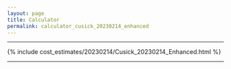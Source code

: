 ```yaml
---
layout: page
title: Calculator
permalink: calculator_cusick_20230214_enhanced
---
```


___

{% include cost_estimates/20230214/Cusick_20230214_Enhanced.html %}

___


